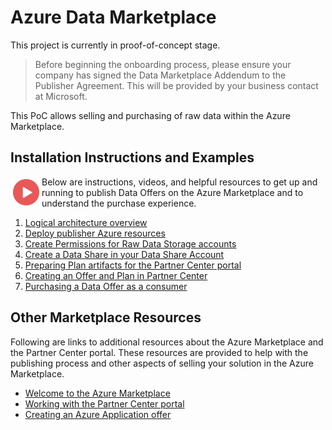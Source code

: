 # Azure Data Marketplace

This project is currently in proof-of-concept stage.

> Before beginning the onboarding process, please ensure your company has signed the Data Marketplace Addendum to the Publisher Agreement. This will be provided by your business contact at Microsoft.

This PoC allows selling and purchasing of raw data within the Azure Marketplace.

## Installation Instructions and Examples

<img src="./docs//images/Video.png" width="50" style="display:inline-block;" align="left">
Below are instructions, videos, and helpful resources to get up and running to publish Data Offers on the Azure Marketplace and to understand the purchase experience.

1. [Logical architecture overview](docs/Architecture.md)
1. [Deploy publisher Azure resources](docs/PublisherDeployToAzure.md)
1. [Create Permissions for Raw Data Storage accounts](docs/SetPermissionsOnRawData.md)
1. [Create a Data Share in your Data Share Account](docs/CreateDataShare.md)
1. [Preparing Plan artifacts for the Partner Center portal](docs/PreparePlan.md)
1. [Creating an Offer and Plan in Partner Center](docs/CreatePlan.md)
1. [Purchasing a Data Offer as a consumer](docs/PurchaseDataOffer.md)

## Other Marketplace Resources

Following are links to additional resources about the Azure Marketplace and the Partner Center portal. These resources are provided to help with the publishing process and other aspects of selling your solution in the Azure Marketplace.

- [Welcome to the Azure Marketplace](https://docs.microsoft.com/en-us/azure/marketplace/)
- [Working with the Partner Center portal](https://docs.microsoft.com/en-us/azure/marketplace/partner-center-portal/commercial-marketplace-overview)
- [Creating an Azure Application offer](https://docs.microsoft.com/en-us/azure/marketplace/partner-center-portal/create-new-azure-apps-offer)